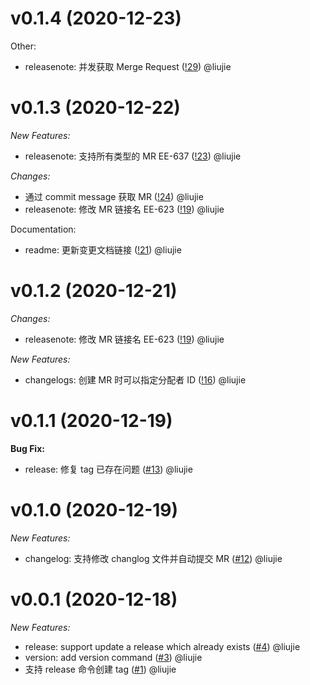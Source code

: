 # v0.1.4 (2020-12-23)
Other:
- releasenote: 并发获取 Merge Request ([!29](https://code.bizseer.com/liujie/walle/-/merge_requests/29)) @liujie

# v0.1.3 (2020-12-22)
_New Features:_
- releasenote: 支持所有类型的 MR EE-637 ([!23](https://code.bizseer.com/liujie/walle/-/merge_requests/23)) @liujie

_Changes:_
- 通过 commit message 获取 MR ([!24](https://code.bizseer.com/liujie/walle/-/merge_requests/24)) @liujie
- releasenote: 修改 MR 链接名 EE-623 ([!19](https://code.bizseer.com/liujie/walle/-/merge_requests/19)) @liujie

Documentation:
- readme: 更新变更文档链接 ([!21](https://code.bizseer.com/liujie/walle/-/merge_requests/21)) @liujie

# v0.1.2 (2020-12-21)
_Changes:_
- releasenote: 修改 MR 链接名 EE-623 ([!19](https://code.bizseer.com/liujie/walle/-/merge_requests/19)) @liujie

_New Features:_
- changelogs: 创建 MR 时可以指定分配者 ID ([!16](https://code.bizseer.com/liujie/walle/-/merge_requests/16)) @liujie

# v0.1.1 (2020-12-19)
**Bug Fix:**
- release: 修复 tag 已存在问题 ([#13](https://code.bizseer.com/liujie/walle/-/merge_requests/13)) @liujie

# v0.1.0 (2020-12-19)
_New Features:_
- changelog: 支持修改 changlog 文件并自动提交 MR ([#12](https://code.bizseer.com/liujie/walle/-/merge_requests/12)) @liujie

# v0.0.1 (2020-12-18)
_New Features:_
- release: support update a release which already exists ([#4](https://code.bizseer.com/liujie/walle/-/merge_requests/4)) @liujie
- version: add version command ([#3](https://code.bizseer.com/liujie/walle/-/merge_requests/3)) @liujie
- 支持 release 命令创建 tag ([#1](https://code.bizseer.com/liujie/walle/-/merge_requests/1)) @liujie